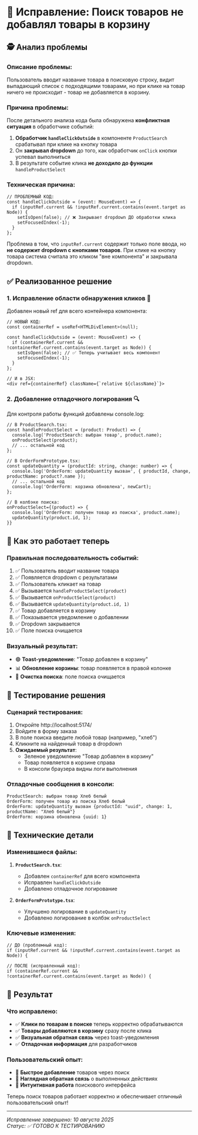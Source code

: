 # 🔧 Исправление: Поиск товаров не добавлял товары в корзину

## 🕵️ Анализ проблемы

### Описание проблемы:
Пользователь вводит название товара в поисковую строку, видит выпадающий список с подходящими товарами, но при клике на товар ничего не происходит - товар не добавляется в корзину.

### Причина проблемы:
После детального анализа кода была обнаружена **конфликтная ситуация** в обработчике событий:

1. **Обработчик `handleClickOutside`** в компоненте `ProductSearch` срабатывал при клике на кнопку товара
2. Он **закрывал dropdown** до того, как обработчик `onClick` кнопки успевал выполниться
3. В результате событие клика **не доходило до функции** `handleProductSelect`

### Техническая причина:
```tsx
// ПРОБЛЕМНЫЙ КОД:
const handleClickOutside = (event: MouseEvent) => {
  if (inputRef.current && !inputRef.current.contains(event.target as Node)) {
    setIsOpen(false); // ❌ Закрывает dropdown ДО обработки клика
    setFocusedIndex(-1);
  }
};
```

Проблема в том, что `inputRef.current` содержит только поле ввода, но **не содержит dropdown с кнопками товаров**. При клике на кнопку товара система считала это кликом "вне компонента" и закрывала dropdown.

## ✅ Реализованное решение

### 1. **Исправление области обнаружения кликов** 🎯

Добавлен новый ref для всего контейнера компонента:

```tsx
// НОВЫЙ КОД:
const containerRef = useRef<HTMLDivElement>(null);

const handleClickOutside = (event: MouseEvent) => {
  if (containerRef.current && !containerRef.current.contains(event.target as Node)) {
    setIsOpen(false); // ✅ Теперь учитывает весь компонент
    setFocusedIndex(-1);
  }
};

// И в JSX:
<div ref={containerRef} className={`relative ${className}`}>
```

### 2. **Добавление отладочного логирования** 🔍

Для контроля работы функций добавлены console.log:

```tsx
// В ProductSearch.tsx:
const handleProductSelect = (product: Product) => {
  console.log('ProductSearch: выбран товар', product.name);
  onProductSelect(product);
  // ... остальной код
};

// В OrderFormPrototype.tsx:
const updateQuantity = (productId: string, change: number) => {
  console.log('OrderForm: updateQuantity вызван', { productId, change, productName: product?.name });
  // ... остальной код
  console.log('OrderForm: корзина обновлена', newCart);
};

// В колбэке поиска:
onProductSelect={(product) => {
  console.log('OrderForm: получен товар из поиска', product.name);
  updateQuantity(product.id, 1);
}}
```

## 🎯 Как это работает теперь

### Правильная последовательность событий:
1. ✅ Пользователь вводит название товара
2. ✅ Появляется dropdown с результатами
3. ✅ Пользователь кликает на товар
4. ✅ Вызывается `handleProductSelect(product)`
5. ✅ Вызывается `onProductSelect(product)` 
6. ✅ Вызывается `updateQuantity(product.id, 1)`
7. ✅ Товар добавляется в корзину
8. ✅ Показывается уведомление о добавлении
9. ✅ Dropdown закрывается
10. ✅ Поле поиска очищается

### Визуальный результат:
- 🟢 **Toast-уведомление**: "Товар добавлен в корзину"
- 📊 **Обновление корзины**: товар появляется в правой колонке
- 🔄 **Очистка поиска**: поле поиска очищается

## 🧪 Тестирование решения

### Сценарий тестирования:
1. Откройте http://localhost:5174/
2. Войдите в форму заказа
3. В поле поиска введите любой товар (например, "хлеб")
4. Кликните на найденный товар в dropdown
5. **Ожидаемый результат**: 
   - Зеленое уведомление "Товар добавлен в корзину"
   - Товар появляется в корзине справа
   - В консоли браузера видны логи выполнения

### Отладочные сообщения в консоли:
```
ProductSearch: выбран товар Хлеб белый
OrderForm: получен товар из поиска Хлеб белый  
OrderForm: updateQuantity вызван {productId: "uuid", change: 1, productName: "Хлеб белый"}
OrderForm: корзина обновлена {uuid: 1}
```

## 🔧 Технические детали

### Изменившиеся файлы:
1. **`ProductSearch.tsx`**:
   - Добавлен `containerRef` для всего компонента
   - Исправлен `handleClickOutside` 
   - Добавлено отладочное логирование

2. **`OrderFormPrototype.tsx`**:
   - Улучшено логирование в `updateQuantity`
   - Добавлено логирование в колбэк `onProductSelect`

### Ключевые изменения:
```tsx
// ДО (проблемный код):
if (inputRef.current && !inputRef.current.contains(event.target as Node)) {

// ПОСЛЕ (исправленный код):  
if (containerRef.current && !containerRef.current.contains(event.target as Node)) {
```

## 🎉 Результат

### Что исправлено:
- ✅ **Клики по товарам в поиске** теперь корректно обрабатываются
- ✅ **Товары добавляются в корзину** сразу после клика
- ✅ **Визуальная обратная связь** через toast-уведомления
- ✅ **Отладочная информация** для разработчиков

### Пользовательский опыт:
- 🚀 **Быстрое добавление** товаров через поиск
- 👀 **Наглядная обратная связь** о выполненных действиях  
- 🎯 **Интуитивная работа** поискового интерфейса

Теперь поиск товаров работает корректно и обеспечивает отличный пользовательский опыт! 

---
*Исправление завершено: 10 августа 2025*  
*Статус: ✅ ГОТОВО К ТЕСТИРОВАНИЮ*
